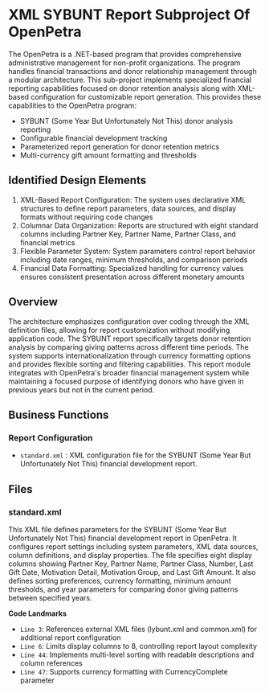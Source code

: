 # XML SYBUNT Report Subproject Of OpenPetra

The OpenPetra is a .NET-based program that provides comprehensive administrative management for non-profit organizations. The program handles financial transactions and donor relationship management through a modular architecture. This sub-project implements specialized financial reporting capabilities focused on donor retention analysis along with XML-based configuration for customizable report generation. This provides these capabilities to the OpenPetra program:

- SYBUNT (Some Year But Unfortunately Not This) donor analysis reporting
- Configurable financial development tracking
- Parameterized report generation for donor retention metrics
- Multi-currency gift amount formatting and thresholds

## Identified Design Elements

1. XML-Based Report Configuration: The system uses declarative XML structures to define report parameters, data sources, and display formats without requiring code changes
2. Columnar Data Organization: Reports are structured with eight standard columns including Partner Key, Partner Name, Partner Class, and financial metrics
3. Flexible Parameter System: System parameters control report behavior including date ranges, minimum thresholds, and comparison periods
4. Financial Data Formatting: Specialized handling for currency values ensures consistent presentation across different monetary amounts

## Overview
The architecture emphasizes configuration over coding through the XML definition files, allowing for report customization without modifying application code. The SYBUNT report specifically targets donor retention analysis by comparing giving patterns across different time periods. The system supports internationalization through currency formatting options and provides flexible sorting and filtering capabilities. This report module integrates with OpenPetra's broader financial management system while maintaining a focused purpose of identifying donors who have given in previous years but not in the current period.

## Business Functions

### Report Configuration
- `standard.xml` : XML configuration file for the SYBUNT (Some Year But Unfortunately Not This) financial development report.

## Files
### standard.xml

This XML file defines parameters for the SYBUNT (Some Year But Unfortunately Not This) financial development report in OpenPetra. It configures report settings including system parameters, XML data sources, column definitions, and display properties. The file specifies eight display columns showing Partner Key, Partner Name, Partner Class, Number, Last Gift Date, Motivation Detail, Motivation Group, and Last Gift Amount. It also defines sorting preferences, currency formatting, minimum amount thresholds, and year parameters for comparing donor giving patterns between specified years.

 **Code Landmarks**
- `Line 3`: References external XML files (lybunt.xml and common.xml) for additional report configuration
- `Line 6`: Limits display columns to 8, controlling report layout complexity
- `Line 44`: Implements multi-level sorting with readable descriptions and column references
- `Line 47`: Supports currency formatting with CurrencyComplete parameter

[Generated by the Sage AI expert workbench: 2025-03-30 02:22:57  https://sage-tech.ai/workbench]: #
